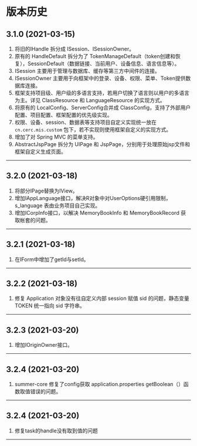 #  版本历史

## 3.1.0 (2021-03-15)

1. 将旧的IHandle 拆分成 ISession、ISessionOwner。
2. 原有的 HandleDefault 拆分为了 TokenManageDefault（token创建和恢复），SessionDefault（数据链接、当前用户、设备信息、语言信息等）。
3. ISession 主要用于管理与数据库、缓存等第三方中间件的连接。
4. ISessionOwner 主要用于向框架中的登录、设备、权限、菜单、Token提供数据库连接。
5. 框架支持项目级、用户级的多语言支持，若用户切换了语言则以用户的多语言为主。详见 ClassResource 和 LanguageResource 的实现方式。
6. 将原有的 LocalConfig、ServerConfig合并成 ClassConfig，支持了外部用户配置、项目配置、框架配置的优先级实现。
7. 权限、设备、session、数据表等支持项目自定义实现统一放在 `cn.cerc.mis.custom` 包下，若不实现则使用框架自定义的实现方式。
8. 增加了对 Spring MVC 的菜单支持。
9. AbstractJspPage 拆分为 UIPage 和 JspPage，分别用于处理原始jsp文件和框架自定义生成页面。
---

## 3.2.0 (2021-03-18)

1. 将部分IPage替换为IView。
2. 增加IAppLanguage接口，解决R对象中对UserOptions硬引用限制，s_language 表由业务项目自己实现。
3. 增加ICorpInfo接口，以解决 MemoryBookInfo 和 MemoryBookRecord 获取帐套的问题。
---

## 3.2.1 (2021-03-18)

1. 在IForm中增加了getId与setId。
---

## 3.2.2 (2021-03-18)

1. 修复 Application 对象没有往自定义内部 session 赋值 sid 的问题，静态变量 TOKEN 统一指向 sid 字符串。
---

## 3.2.3 (2021-03-20)

1. 增加IOriginOwner接口。 
---
## 3.2.4 (2021-03-20)

1. summer-core 修复了config获取 application.properties getBoolean（）函数取值错误的问题。
---

## 3.2.4 (2021-03-20)

1. 修复task的handle没有取到值的问题
---